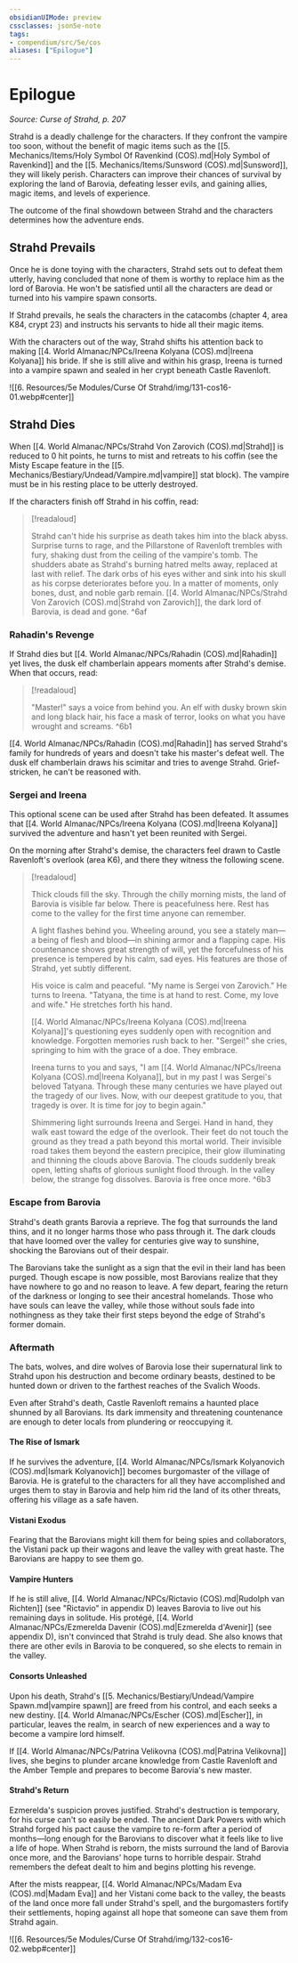 ```yaml
---
obsidianUIMode: preview
cssclasses: json5e-note
tags:
- compendium/src/5e/cos
aliases: ["Epilogue"]
---
```

# Epilogue
*Source: Curse of Strahd, p. 207* 

Strahd is a deadly challenge for the characters. If they confront the vampire too soon, without the benefit of magic items such as the [[5. Mechanics/Items/Holy Symbol Of Ravenkind (COS).md\|Holy Symbol of Ravenkind]] and the [[5. Mechanics/Items/Sunsword (COS).md\|Sunsword]], they will likely perish. Characters can improve their chances of survival by exploring the land of Barovia, defeating lesser evils, and gaining allies, magic items, and levels of experience.

The outcome of the final showdown between Strahd and the characters determines how the adventure ends.

## Strahd Prevails

Once he is done toying with the characters, Strahd sets out to defeat them utterly, having concluded that none of them is worthy to replace him as the lord of Barovia. He won't be satisfied until all the characters are dead or turned into his vampire spawn consorts.

If Strahd prevails, he seals the characters in the catacombs (chapter 4, area K84, crypt 23) and instructs his servants to hide all their magic items.

With the characters out of the way, Strahd shifts his attention back to making [[4. World Almanac/NPCs/Ireena Kolyana (COS).md\|Ireena Kolyana]] his bride. If she is still alive and within his grasp, Ireena is turned into a vampire spawn and sealed in her crypt beneath Castle Ravenloft.

![[6. Resources/5e Modules/Curse Of Strahd/img/131-cos16-01.webp#center]]

## Strahd Dies

When [[4. World Almanac/NPCs/Strahd Von Zarovich (COS).md\|Strahd]] is reduced to 0 hit points, he turns to mist and retreats to his coffin (see the Misty Escape feature in the [[5. Mechanics/Bestiary/Undead/Vampire.md\|vampire]] stat block). The vampire must be in his resting place to be utterly destroyed.

If the characters finish off Strahd in his coffin, read:

> [!readaloud] 
> 
> Strahd can't hide his surprise as death takes him into the black abyss. Surprise turns to rage, and the Pillarstone of Ravenloft trembles with fury, shaking dust from the ceiling of the vampire's tomb. The shudders abate as Strahd's burning hatred melts away, replaced at last with relief. The dark orbs of his eyes wither and sink into his skull as his corpse deteriorates before you. In a matter of moments, only bones, dust, and noble garb remain. [[4. World Almanac/NPCs/Strahd Von Zarovich (COS).md\|Strahd von Zarovich]], the dark lord of Barovia, is dead and gone.
^6af

### Rahadin's Revenge

If Strahd dies but [[4. World Almanac/NPCs/Rahadin (COS).md\|Rahadin]] yet lives, the dusk elf chamberlain appears moments after Strahd's demise. When that occurs, read:

> [!readaloud] 
> 
> "Master!" says a voice from behind you. An elf with dusky brown skin and long black hair, his face a mask of terror, looks on what you have wrought and screams.
^6b1

[[4. World Almanac/NPCs/Rahadin (COS).md\|Rahadin]] has served Strahd's family for hundreds of years and doesn't take his master's defeat well. The dusk elf chamberlain draws his scimitar and tries to avenge Strahd. Grief-stricken, he can't be reasoned with.

### Sergei and Ireena

This optional scene can be used after Strahd has been defeated. It assumes that [[4. World Almanac/NPCs/Ireena Kolyana (COS).md\|Ireena Kolyana]] survived the adventure and hasn't yet been reunited with Sergei.

On the morning after Strahd's demise, the characters feel drawn to Castle Ravenloft's overlook (area K6), and there they witness the following scene.

> [!readaloud] 
> 
> Thick clouds fill the sky. Through the chilly morning mists, the land of Barovia is visible far below. There is peacefulness here. Rest has come to the valley for the first time anyone can remember.
> 
> A light flashes behind you. Wheeling around, you see a stately man—a being of flesh and blood—in shining armor and a flapping cape. His countenance shows great strength of will, yet the forcefulness of his presence is tempered by his calm, sad eyes. His features are those of Strahd, yet subtly different.
> 
> His voice is calm and peaceful. "My name is Sergei von Zarovich." He turns to Ireena. "Tatyana, the time is at hand to rest. Come, my love and wife." He stretches forth his hand.
> 
> [[4. World Almanac/NPCs/Ireena Kolyana (COS).md\|Ireena Kolyana]]'s questioning eyes suddenly open with recognition and knowledge. Forgotten memories rush back to her. "Sergei!" she cries, springing to him with the grace of a doe. They embrace.
> 
> Ireena turns to you and says, "I am [[4. World Almanac/NPCs/Ireena Kolyana (COS).md\|Ireena Kolyana]], but in my past I was Sergei's beloved Tatyana. Through these many centuries we have played out the tragedy of our lives. Now, with our deepest gratitude to you, that tragedy is over. It is time for joy to begin again."
> 
> Shimmering light surrounds Ireena and Sergei. Hand in hand, they walk east toward the edge of the overlook. Their feet do not touch the ground as they tread a path beyond this mortal world. Their invisible road takes them beyond the eastern precipice, their glow illuminating and thinning the clouds above Barovia. The clouds suddenly break open, letting shafts of glorious sunlight flood through. In the valley below, the strange fog dissolves. Barovia is free once more.
^6b3

### Escape from Barovia

Strahd's death grants Barovia a reprieve. The fog that surrounds the land thins, and it no longer harms those who pass through it. The dark clouds that have loomed over the valley for centuries give way to sunshine, shocking the Barovians out of their despair.

The Barovians take the sunlight as a sign that the evil in their land has been purged. Though escape is now possible, most Barovians realize that they have nowhere to go and no reason to leave. A few depart, fearing the return of the darkness or longing to see their ancestral homelands. Those who have souls can leave the valley, while those without souls fade into nothingness as they take their first steps beyond the edge of Strahd's former domain.

### Aftermath

The bats, wolves, and dire wolves of Barovia lose their supernatural link to Strahd upon his destruction and become ordinary beasts, destined to be hunted down or driven to the farthest reaches of the Svalich Woods.

Even after Strahd's death, Castle Ravenloft remains a haunted place shunned by all Barovians. Its dark immensity and threatening countenance are enough to deter locals from plundering or reoccupying it.

#### The Rise of Ismark

If he survives the adventure, [[4. World Almanac/NPCs/Ismark Kolyanovich (COS).md\|Ismark Kolyanovich]] becomes burgomaster of the village of Barovia. He is grateful to the characters for all they have accomplished and urges them to stay in Barovia and help him rid the land of its other threats, offering his village as a safe haven.

#### Vistani Exodus

Fearing that the Barovians might kill them for being spies and collaborators, the Vistani pack up their wagons and leave the valley with great haste. The Barovians are happy to see them go.

#### Vampire Hunters

If he is still alive, [[4. World Almanac/NPCs/Rictavio (COS).md\|Rudolph van Richten]] (see "Rictavio" in appendix D) leaves Barovia to live out his remaining days in solitude. His protégé, [[4. World Almanac/NPCs/Ezmerelda Davenir (COS).md\|Ezmerelda d'Avenir]] (see appendix D), isn't convinced that Strahd is truly dead. She also knows that there are other evils in Barovia to be conquered, so she elects to remain in the valley.

#### Consorts Unleashed

Upon his death, Strahd's [[5. Mechanics/Bestiary/Undead/Vampire Spawn.md\|vampire spawn]] are freed from his control, and each seeks a new destiny. [[4. World Almanac/NPCs/Escher (COS).md\|Escher]], in particular, leaves the realm, in search of new experiences and a way to become a vampire lord himself.

If [[4. World Almanac/NPCs/Patrina Velikovna (COS).md\|Patrina Velikovna]] lives, she begins to plunder arcane knowledge from Castle Ravenloft and the Amber Temple and prepares to become Barovia's new master.

#### Strahd's Return

Ezmerelda's suspicion proves justified. Strahd's destruction is temporary, for his curse can't so easily be ended. The ancient Dark Powers with which Strahd forged his pact cause the vampire to re-form after a period of months—long enough for the Barovians to discover what it feels like to live a life of hope. When Strahd is reborn, the mists surround the land of Barovia once more, and the Barovians' hope turns to horrible despair. Strahd remembers the defeat dealt to him and begins plotting his revenge.

After the mists reappear, [[4. World Almanac/NPCs/Madam Eva (COS).md\|Madam Eva]] and her Vistani come back to the valley, the beasts of the land once more fall under Strahd's spell, and the burgomasters fortify their settlements, hoping against all hope that someone can save them from Strahd again.

![[6. Resources/5e Modules/Curse Of Strahd/img/132-cos16-02.webp#center]]